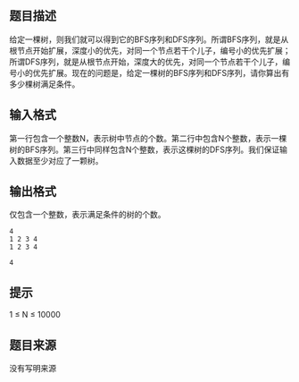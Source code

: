 


## 题目描述
给定一棵树，则我们就可以得到它的BFS序列和DFS序列。所谓BFS序列，就是从根节点开始扩展，深度小的优先，对同一个节点若干个儿子，编号小的优先扩展；所谓DFS序列，就是从根节点开始，深度大的优先，对同一个节点若干个儿子，编号小的优先扩展。现在的问题是，给定一棵树的BFS序列和DFS序列，请你算出有多少棵树满足条件。
## 输入格式
第一行包含一个整数N，表示树中节点的个数。第二行中包含N个整数，表示一棵树的BFS序列。第三行中同样包含N个整数，表示这棵树的DFS序列。我们保证输入数据至少对应了一颗树。
## 输出格式
仅包含一个整数，表示满足条件的树的个数。

```input1
4
1 2 3 4
1 2 3 4

```

```output1
4
```

## 提示
1 ≤ N ≤ 10000
## 题目来源
没有写明来源


